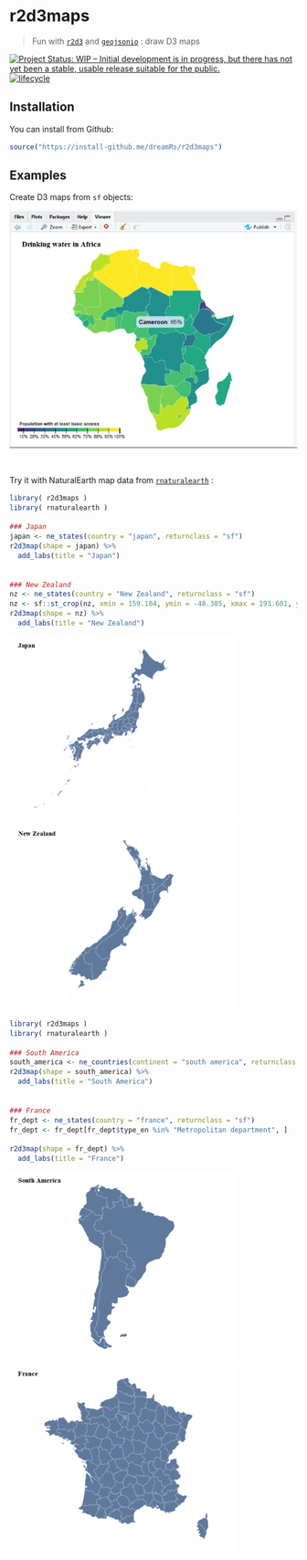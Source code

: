 # r2d3maps

> Fun with [`r2d3`](https://github.com/rstudio/r2d3) and [`geojsonio`](https://github.com/ropensci/geojsonio) : draw D3 maps

[![Project Status: WIP – Initial development is in progress, but there has not yet been a stable, usable release suitable for the public.](http://www.repostatus.org/badges/latest/wip.svg)](http://www.repostatus.org/#wip)
[![lifecycle](https://img.shields.io/badge/lifecycle-experimental-orange.svg)](https://www.tidyverse.org/lifecycle/#experimental)


## Installation

You can install from Github:

```r
source("https://install-github.me/dreamRs/r2d3maps")
```

## Examples

Create D3 maps from `sf` objects:

![](img/africa_water_access.png)


<br>

Try it with NaturalEarth map data from [`rnaturalearth`](https://github.com/ropenscilabs/rnaturalearth) :

```r
library( r2d3maps )
library( rnaturalearth )

### Japan
japan <- ne_states(country = "japan", returnclass = "sf")
r2d3map(shape = japan) %>%
  add_labs(title = "Japan")


### New Zealand
nz <- ne_states(country = "New Zealand", returnclass = "sf")
nz <- sf::st_crop(nz, xmin = 159.104, ymin = -48.385, xmax = 193.601, ymax = -33.669)
r2d3map(shape = nz) %>%
  add_labs(title = "New Zealand")
```

![](img/japan.png)
![](img/new_zealand.png)



```r
library( r2d3maps )
library( rnaturalearth )

### South America
south_america <- ne_countries(continent = "south america", returnclass = "sf")
r2d3map(shape = south_america) %>%
  add_labs(title = "South America")


### France
fr_dept <- ne_states(country = "france", returnclass = "sf")
fr_dept <- fr_dept[fr_dept$type_en %in% "Metropolitan department", ]

r2d3map(shape = fr_dept) %>%
  add_labs(title = "France")
```

![](img/south_america.png)
![](img/france.png)


